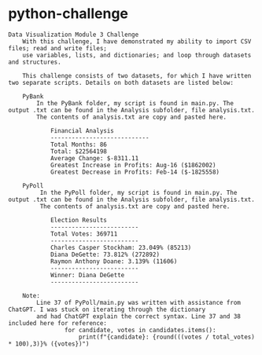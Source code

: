 # python-challenge
    Data Visualization Module 3 Challenge 
        With this challenge, I have demonstrated my ability to import CSV files; read and write files;
        use variables, lists, and dictionaries; and loop through datasets and structures. 

        This challenge consists of two datasets, for which I have written two separate scripts. Details on both datasets are listed below: 

        PyBank 
            In the PyBank folder, my script is found in main.py. The output .txt can be found in the Analysis subfolder, file analysis.txt. 
            The contents of analysis.txt are copy and pasted here. 

                Financial Analysis
                ----------------------------
                Total Months: 86
                Total: $22564198
                Average Change: $-8311.11
                Greatest Increase in Profits: Aug-16 ($1862002)
                Greatest Decrease in Profits: Feb-14 ($-1825558)

        PyPoll
             In the PyPoll folder, my script is found in main.py. The output .txt can be found in the Analysis subfolder, file analysis.txt. 
             The contents of analysis.txt are copy and pasted here.

                Election Results
                -------------------------
                Total Votes: 369711
                -------------------------
                Charles Casper Stockham: 23.049% (85213)
                Diana DeGette: 73.812% (272892)
                Raymon Anthony Doane: 3.139% (11606)
                -------------------------
                Winner: Diana DeGette
                -------------------------

        Note: 
            Line 37 of PyPoll/main.py was written with assistance from ChatGPT. I was stuck on iterating through the dictionary
            and had ChatGPT explain the correct syntax. Line 37 and 38 included here for reference: 
                    for candidate, votes in candidates.items():
                        print(f"{candidate}: {round(((votes / total_votes) * 100),3)}% ({votes})")
